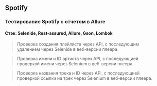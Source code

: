 ## Spotify

### Тестирование Spotify с отчетом в Allure
#### Стэк: Selenide, Rest-assured, Allure, Gson, Lombok

> Проверка создания плейлиста через API, 
с последующим удалением через Selenide в веб-версии плеера.

> Проверка имени и ID артиста через API, с последующией проверкой имени через Selenium в веб-версии плеера.

> Проверка названия трека и ID через API, с последующией проверкой ссылки на трек через Selenium в веб-версии плеера.
